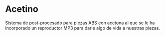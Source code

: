 # Acetino
Sistema de post-procesado para piezas ABS con acetona al que se le ha incorporado un reproductor MP3 para darle algo de vida a nuestras piezas.

